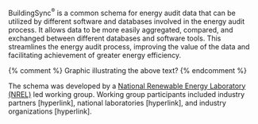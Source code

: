 BuildingSync<sup>&reg;</sup> is a common schema for energy audit data that can be utilized by different software and databases involved in the energy audit process. It allows data to be more easily aggregated, compared, and exchanged between different databases and software tools. This streamlines the energy audit process, improving the value of the data and facilitating achievement of greater energy efficiency.

{% comment %}
Graphic illustrating the above text?
{% endcomment %}

The schema was developed by a [National Renewable Energy Laboratory (NREL)](http://www.nrel.gov/) led working group. Working group participants included industry partners [hyperlink], national laboratories [hyperlink], and industry organizations [hyperlink].
